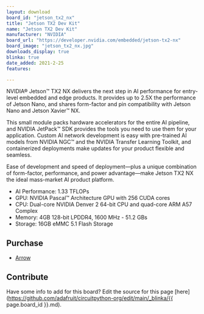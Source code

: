 ```yaml
---
layout: download
board_id: "jetson_tx2_nx"
title: "Jetson TX2 Dev Kit"
name: "Jetson TX2 Dev Kit"
manufacturer: "NVIDIA"
board_url: "https://developer.nvidia.com/embedded/jetson-tx2-nx"
board_image: "jetson_tx2_nx.jpg"
downloads_display: true
blinka: true
date_added: 2021-2-25
features:

---
```


NVIDIA® Jetson™ TX2 NX delivers the next step in AI performance for entry-level embedded and edge products. It provides up to 2.5X the performance of Jetson Nano, and shares form-factor and pin compatibility with Jetson Nano and Jetson Xavier™ NX.

This small module packs hardware accelerators for the entire AI pipeline, and NVIDIA JetPack™ SDK provides the tools you need to use them for your application. Custom AI network development is easy with pre-trained AI models from NVIDIA NGC™ and the NVIDIA Transfer Learning Toolkit, and containerized deployments make updates for your product flexible and seamless.

Ease of development and speed of deployment—plus a unique combination of form-factor, performance, and power advantage—make Jetson TX2 NX the ideal mass-market AI product platform.

- AI Performance: 1.33 TFLOPs
- GPU: NVIDIA Pascal™ Architecture GPU with 256 CUDA cores
- CPU: Dual-core NVIDIA Denver 2 64-bit CPU and quad-core ARM A57 Complex
- Memory: 4GB 128-bit LPDDR4, 1600 MHz - 51.2 GBs
- Storage: 16GB eMMC 5.1 Flash Storage

## Purchase
* [Arrow](https://www.arrow.com/en/products/900-13636-0010-000/nvidia)

## Contribute

Have some info to add for this board? Edit the source for this page [here](https://github.com/adafruit/circuitpython-org/edit/main/_blinka/{{ page.board_id }}.md).
